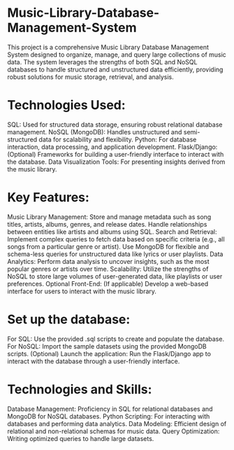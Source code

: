 # Music-Library-Database-Management-System
This project is a comprehensive Music Library Database Management System designed to organize, manage, and query large collections of music data. The system leverages the strengths of both SQL and NoSQL databases to handle structured and unstructured data efficiently, providing robust solutions for music storage, retrieval, and analysis.

# Technologies Used:
SQL: Used for structured data storage, ensuring robust relational database management.
NoSQL (MongoDB): Handles unstructured and semi-structured data for scalability and flexibility.
Python: For database interaction, data processing, and application development.
Flask/Django: (Optional) Frameworks for building a user-friendly interface to interact with the database.
Data Visualization Tools: For presenting insights derived from the music library.

# Key Features:
Music Library Management:
Store and manage metadata such as song titles, artists, albums, genres, and release dates.
Handle relationships between entities like artists and albums using SQL.
Search and Retrieval:
Implement complex queries to fetch data based on specific criteria (e.g., all songs from a particular genre or artist).
Use MongoDB for flexible and schema-less queries for unstructured data like lyrics or user playlists.
Data Analytics:
Perform data analysis to uncover insights, such as the most popular genres or artists over time.
Scalability:
Utilize the strengths of NoSQL to store large volumes of user-generated data, like playlists or user preferences.
Optional Front-End:
(If applicable) Develop a web-based interface for users to interact with the music library.

# Set up the database:
For SQL: Use the provided .sql scripts to create and populate the database.
For NoSQL: Import the sample datasets using the provided MongoDB scripts.
(Optional) Launch the application:
Run the Flask/Django app to interact with the database through a user-friendly interface.

# Technologies and Skills:
Database Management: Proficiency in SQL for relational databases and MongoDB for NoSQL databases.
Python Scripting: For interacting with databases and performing data analytics.
Data Modeling: Efficient design of relational and non-relational schemas for music data.
Query Optimization: Writing optimized queries to handle large datasets.
